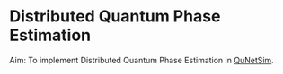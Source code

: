 # Distributed Quantum Phase Estimation

Aim: To implement Distributed Quantum Phase Estimation in [QuNetSim](https://github.com/tqsd/QuNetSim).
